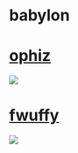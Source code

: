 # babylon

# [ophiz](https://b.catgirlsare.sexy/6-0zsd57Xcsf.osk)
[![](https://b.catgirlsare.sexy/d0TtP235-aHP.jpg)](https://b.catgirlsare.sexy/6-0zsd57Xcsf.osk)

# [fwuffy](https://b.catgirlsare.sexy/-DILUFG3oTs8.osk)
[![](https://b.catgirlsare.sexy/lx-sRUC6bapL.jpg)](https://b.catgirlsare.sexy/-DILUFG3oTs8.osk)
